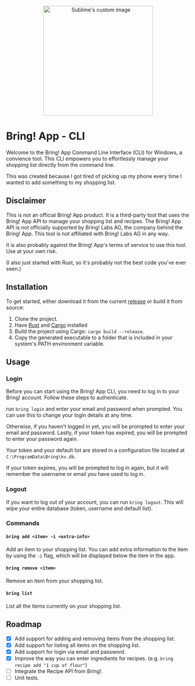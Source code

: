 <p align="center">
    <img width=300px; src="https://github.com/ViktorWelbers/Bring-CLI/assets/74675555/1d419b9d-e295-47dc-85e5-ecd4f51f5784?raw=true" alt="Sublime's custom image"/>
</p>

# Bring! App - CLI

Welcome to the Bring! App Command Line Interface (CLI) for Windows, a convience tool.
This CLI empowers you to effortlessly manage your shopping list directly from the command line.

This was created because I got tired of picking up my phone every time I wanted to add something to my shopping list.

## Disclaimer

This is not an official Bring! App product. It is a third-party tool that uses the Bring! App API to manage your
shopping
list and recipes. The Bring! App API is not officially supported by Bring! Labs AG, the company behind the Bring! App.
This tool is not affiliated with Bring! Labs AG in any way.

It is also probably against the Bring! App's terms of service to use this tool. Use at your own risk.

(I also just started with Rust, so it's probably not the best code you've ever seen.)

## Installation

To get started, either download it from the
current [release](https://github.com/ViktorWelbers/Bring-CLI/releases/tag/v0.0.1) or build it from source:

1. Clone the project.
2. Have [Rust](https://www.rust-lang.org/tools/install)
   and [Cargo](https://doc.rust-lang.org/cargo/getting-started/installation.html) installed
3. Build the project using Cargo: `cargo build --release`.
4. Copy the generated executable to a folder that is included in your system's PATH environment variable.

## Usage

### Login

Before you can start using the Bring! App CLI, you need to log in to your Bring! account. Follow these steps to
authenticate.

run `bring login` and enter your email and password when prompted. You can use this to change your login details at any
time.

Otherwise, if you haven't logged in yet, you will be prompted to enter your email and password.
Lastly, if your token has expired, you will be prompted to enter your password again.

Your token and your default list are stored in a configuration file located at `C:\ProgramData\Bring\kv.db`.

If your token expires, you will be prompted to log in again, but it will remember the username or email you have used to
log in.

### Logout

If you want to log out of your account, you can run `bring logout`. This will wipe your entire database (token, username
and default list).

### Commands

#### `bring add <item> -i <extra-info>`

Add an item to your shopping list. You can add extra information to the item by using the `-i` flag, which will be
displayed below the item in the app.

#### `bring remove <item>`

Remove an item from your shopping list.

#### `bring list`

List all the items currently on your shopping list.

## Roadmap

- [x] Add support for adding and removing items from the shopping list.
- [x] Add support for listing all items on the shopping list.
- [x] Add support for login via email and password.
- [x] Improve the way you can enter ingredients for recipes. (e.g. `bring recipe add "1 cup of flour"`)
- [ ] Integrate the Recipe API from Bring!.
- [ ] Unit tests.
